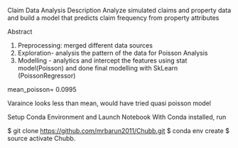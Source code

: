 Claim Data Analysis
Description
Analyze simulated claims and property data and build a model that predicts claim frequency from property attributes

Abstract
 1) Preprocessing: merged different data sources 
 2) Exploration- analysis the pattern of the data for Poisson Analysis 
 3) Modelling - analytics and intercept the features using stat model(Poisson) and done final modelling with SkLearn (PoissonRegressor)

mean_poisson= 0.0995

Varaince looks less than mean, would have tried quasi  poisson model 

Setup Conda Environment and Launch Notebook With Conda installed, run

$ git clone https://github.com/mrbarun2011/Chubb.git
$ conda env create
$ source activate Chubb.

